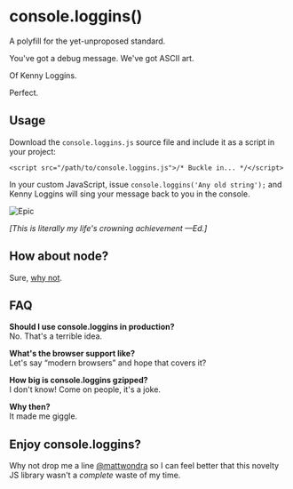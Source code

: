 # console.loggins()

A polyfill for the yet-unproposed standard.

You've got a debug message. We've got ASCII art.

Of Kenny Loggins.

Perfect.

## Usage

Download the `console.loggins.js` source file and include it as a script in your project:

```
<script src="/path/to/console.loggins.js">/* Buckle in... */</script>
```

In your custom JavaScript, issue `console.loggins('Any old string');` and Kenny Loggins will sing your message back to you in the console.

![Epic](http://p-fst1.pixstatic.com/54c84458dbfa3f31eb018471.jpg)

_[This is literally my life's crowning achievement —Ed.]_


## How about node?

Sure, [why not](https://www.npmjs.com/package/console.loggins).

## FAQ

__Should I use console.loggins in production?__  
No. That's a terrible idea.

__What's the browser support like?__  
Let's say “modern browsers” and hope that covers it?

__How big is console.loggins gzipped?__  
I don't know! Come on people, it's a joke.

__Why then?__  
It made me giggle.


## Enjoy console.loggins?

Why not drop me a line [@mattwondra](https://twitter.com/mattwondra) so I can feel better
that this novelty JS library wasn't a _complete_ waste of my time.
